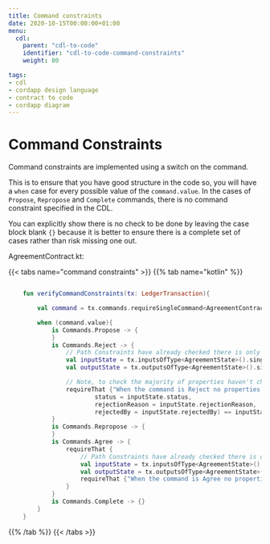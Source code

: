 ```yaml
---
title: Command constraints
date: 2020-10-15T00:00:00+01:00
menu:
  cdl:
    parent: "cdl-to-code"
    identifier: "cdl-to-code-command-constraints"
    weight: 80

tags:
- cdl
- cordapp design language
- contract to code
- cordapp diagram
---
```



# Command Constraints

Command constraints are implemented using a switch on the command.

This is to ensure that you have good structure in the code so, you will have a `when` case for every possible value of the `command.value`. In the cases of `Propose`, `Repropose` and `Complete` commands, there is no command constraint specified in the CDL.

You can explicitly show there is no check to be done by leaving the case block blank `{}` because it is better to ensure there is a complete set of cases rather than risk missing one out.

AgreementContract.kt:

{{< tabs name="command constraints" >}}
{{% tab name="kotlin" %}}
```kotlin

    fun verifyCommandConstraints(tx: LedgerTransaction){

        val command = tx.commands.requireSingleCommand<AgreementContract.Commands>()

        when (command.value){
            is Commands.Propose -> {
            }
            is Commands.Reject -> {
                // Path Constraints have already checked there is only one input and one output
                val inputState = tx.inputsOfType<AgreementState>().single()
                val outputState = tx.outputsOfType<AgreementState>().single()

                // Note, to check the majority of properties haven't change the code copies the outputstate but sets the changing properties to that of the input state. if all the other properties are the same, the copy should match the input state.
                requireThat {"When the command is Reject no properties can change except status, rejectionReason and rejectedBy." using (outputState.copy(
                        status = inputState.status,
                        rejectionReason = inputState.rejectionReason,
                        rejectedBy = inputState.rejectedBy) == inputState)}
            }
            is Commands.Repropose -> {
            }
            is Commands.Agree -> {
                requireThat {
                    // Path Constraints have already checked there is only one input and one output
                    val inputState = tx.inputsOfType<AgreementState>().single()
                    val outputState = tx.outputsOfType<AgreementState>().single()
                    requireThat {"When the command is Agree no properties can change except status." using (outputState.copy(status = inputState.status) == inputState)}
                }
            }
            is Commands.Complete -> {}
        }
    }

```
{{% /tab %}}
{{< /tabs >}}
